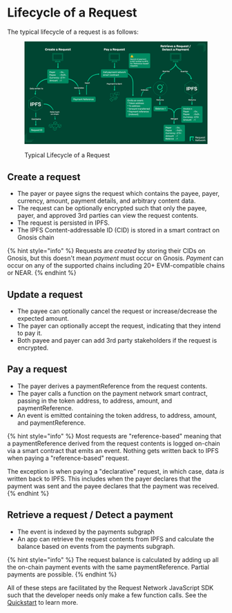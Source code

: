 # Lifecycle of a Request

The typical lifecycle of a request is as follows:

<div data-full-width="true">

<figure><img src=".gitbook/assets/Lifecycle of a Request.jpg" alt=""><figcaption><p>Typical Lifecycle of a Request</p></figcaption></figure>

</div>

## Create a request

* The payer or payee signs the request which contains the payee, payer, currency, amount, payment details, and arbitrary content data.
* The request can be optionally encrypted such that only the payee, payer, and approved 3rd parties can view the request contents.
* The request is persisted in IPFS.&#x20;
* The IPFS Content-addressable ID (CID) is stored in a smart contract on Gnosis chain

{% hint style="info" %}
Requests are _created_ by storing their CIDs on Gnosis, but this doesn't mean _payment_ must occur on Gnosis. _Payment_ can occur on any of the supported chains including 20+ EVM-compatible chains or NEAR.
{% endhint %}

## Update a request

* The payee can optionally cancel the request or increase/decrease the expected amount.
* The payer can optionally accept the request, indicating that they intend to pay it.
* Both payee and payer can add 3rd party stakeholders if the request is encrypted.

## Pay a request

* The payer derives a paymentReference from the request contents.
* The payer calls a function on the payment network smart contract, passing in the token address, to address, amount, and paymentReference.
* An event is emitted containing the token address, to address, amount, and paymentReference.

{% hint style="info" %}
Most requests are "reference-based" meaning that a paymentReference derived from the request contents is logged on-chain via a smart contract that emits an event. Nothing gets written back to IPFS when paying a "reference-based" request.&#x20;

The exception is when paying a "declarative" request, in which case, data _is_ written back to IPFS. This includes when the payer declares that the payment was sent and the payee declares that the payment was received.
{% endhint %}

## Retrieve a request / Detect a payment

* The event is indexed by the payments subgraph
* An app can retrieve the request contents from IPFS and calculate the balance based on events from the payments subgraph.

{% hint style="info" %}
The request balance is calculated by adding up all the on-chain payment events with the same paymentReference. Partial payments are possible.
{% endhint %}

All of these steps are facilitated by the Request Network JavaScript SDK such that the developer needs only make a few function calls. See the [Quickstart](get-started/quickstart-browser.md) to learn more.
